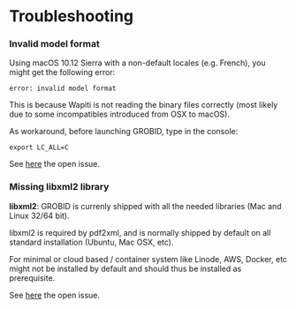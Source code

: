 <h1>Troubleshooting</h1>

### Invalid model format

Using macOS 10.12 Sierra with a non-default locales (e.g. French), you might get the following error: 
```
error: invalid model format
```

This is because Wapiti is not reading the binary files correctly (most likely due to some incompatibles introduced from OSX to macOS). 

As workaround, before launching GROBID, type in the console:
```
export LC_ALL=C
```

See [here](https://github.com/kermitt2/grobid/issues/142#issuecomment-253497513) the open issue. 

### Missing libxml2 library

**libxml2**: GROBID is currenly shipped with all the needed libraries (Mac and Linux 32/64 bit).

libxml2 is required by pdf2xml, and is normally shipped by default on all standard installation (Ubuntu, Mac OSX, etc).

For minimal or cloud based / container system like Linode, AWS, Docker, etc might not be installed by default and should thus be installed as prerequisite.

See [here](https://github.com/kermitt2/grobid/issues/101) the open issue. 

